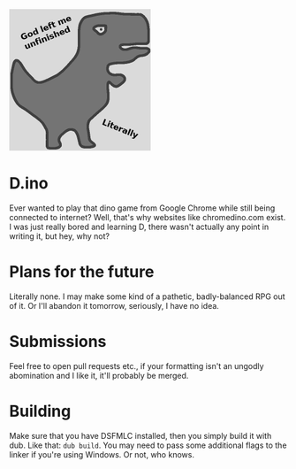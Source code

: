 <img src="https://github.com/KoczurekK/d.ino/raw/master/logo.png" width="256">

# D.ino
Ever wanted to play that dino game from Google Chrome while still being connected to internet? Well, that's why websites like chromedino.com exist. I was just really bored and learning D, there wasn't actually any point in writing it, but hey, why not?

# Plans for the future
Literally none. I may make some kind of a pathetic, badly-balanced RPG out of it. Or I'll abandon it tomorrow, seriously, I have no idea.

# Submissions
Feel free to open pull requests etc., if your formatting isn't an ungodly abomination and I like it, it'll probably be merged.

# Building
Make sure that you have DSFMLC installed, then you simply build it with dub. Like that: `dub build`. You may need to pass some additional flags to the linker if you're using Windows. Or not, who knows.
